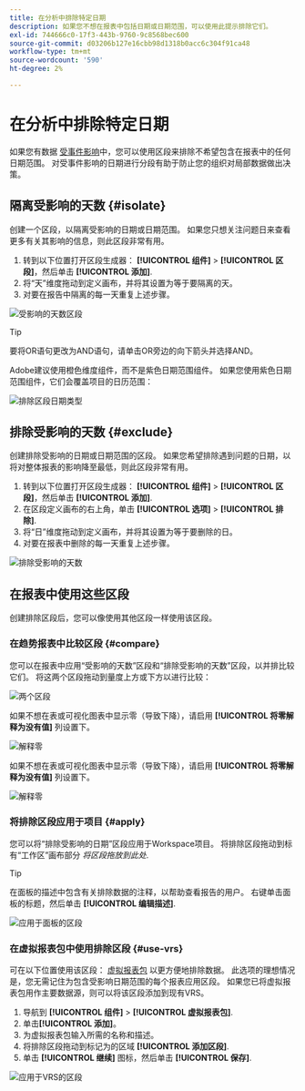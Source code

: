 ```yaml
---
title: 在分析中排除特定日期
description: 如果您不想在报表中包括日期或日期范围，可以使用此提示排除它们。
exl-id: 744666c0-17f3-443b-9760-9c8568bec600
source-git-commit: d03206b127e16cbb98d1318b0acc6c304f91ca48
workflow-type: tm+mt
source-wordcount: '590'
ht-degree: 2%

---
```


# 在分析中排除特定日期

如果您有数据 [受事件影响](overview.md)中，您可以使用区段来排除不希望包含在报表中的任何日期范围。 对受事件影响的日期进行分段有助于防止您的组织对局部数据做出决策。

## 隔离受影响的天数 {#isolate}

创建一个区段，以隔离受影响的日期或日期范围。 如果您只想关注问题日来查看更多有关其影响的信息，则此区段非常有用。

1. 转到以下位置打开区段生成器： **[!UICONTROL 组件]** > **[!UICONTROL 区段]**，然后单击 **[!UICONTROL 添加]**.
2. 将“天”维度拖动到定义画布，并将其设置为等于要隔离的天。
3. 对要在报告中隔离的每一天重复上述步骤。

![受影响的天数区段](assets/affected_days.jpg)

>[!TIP]
>
>要将OR语句更改为AND语句，请单击OR旁边的向下箭头并选择AND。

Adobe建议使用橙色维度组件，而不是紫色日期范围组件。 如果您使用紫色日期范围组件，它们会覆盖项目的日历范围：

![排除区段日期类型](assets/exclude_segment_day_type.jpg)

## 排除受影响的天数 {#exclude}

创建排除受影响的日期或日期范围的区段。 如果您希望排除遇到问题的日期，以将对整体报表的影响降至最低，则此区段非常有用。

1. 转到以下位置打开区段生成器： **[!UICONTROL 组件]** > **[!UICONTROL 区段]**，然后单击 **[!UICONTROL 添加]**.
2. 在区段定义画布的右上角，单击 **[!UICONTROL 选项]** > **[!UICONTROL 排除]**.
3. 将“日”维度拖动到定义画布，并将其设置为等于要删除的日。
4. 对要在报表中删除的每一天重复上述步骤。

![排除受影响的天数](assets/exclude_affected_days.jpg)

## 在报表中使用这些区段

创建排除区段后，您可以像使用其他区段一样使用该区段。

### 在趋势报表中比较区段 {#compare}

您可以在报表中应用“受影响的天数”区段和“排除受影响的天数”区段，以并排比较它们。 将这两个区段拖动到量度上方或下方以进行比较：

![两个区段](assets/affected_and_exclude.png)

如果不想在表或可视化图表中显示零（导致下降），请启用 **[!UICONTROL 将零解释为没有值]** 列设置下。

![解释零](assets/interpret_zero.png)

如果不想在表或可视化图表中显示零（导致下降），请启用 **[!UICONTROL 将零解释为没有值]** 列设置下。

![解释零](assets/interpret_zero.png)

### 将排除区段应用于项目 {#apply}

您可以将“排除受影响的日期”区段应用于Workspace项目。 将排除区段拖动到标有“工作区”画布部分 *将区段拖放到此处*.

>[!TIP]
>
>在面板的描述中包含有关排除数据的注释，以帮助查看报告的用户。 右键单击面板的标题，然后单击 **[!UICONTROL 编辑描述]**.

![应用于面板的区段](assets/exclude_segment_panel.jpg)

### 在虚拟报表包中使用排除区段 {#use-vrs}

可在以下位置使用该区段： [虚拟报表包](/help/components/vrs/vrs-about.md) 以更方便地排除数据。 此选项的理想情况是，您无需记住为包含受影响日期范围的每个报表应用区段。 如果您已将虚拟报表包用作主要数据源，则可以将该区段添加到现有VRS。

1. 导航到 **[!UICONTROL 组件]** > **[!UICONTROL 虚拟报表包]**.
2. 单击&#x200B;**[!UICONTROL 添加]**。
3. 为虚拟报表包输入所需的名称和描述。
4. 将排除区段拖动到标记为的区域 **[!UICONTROL 添加区段]**.
5. 单击 **[!UICONTROL 继续]** 图标，然后单击 **[!UICONTROL 保存]**.

![应用于VRS的区段](assets/exclude_segment_vrs.png)
